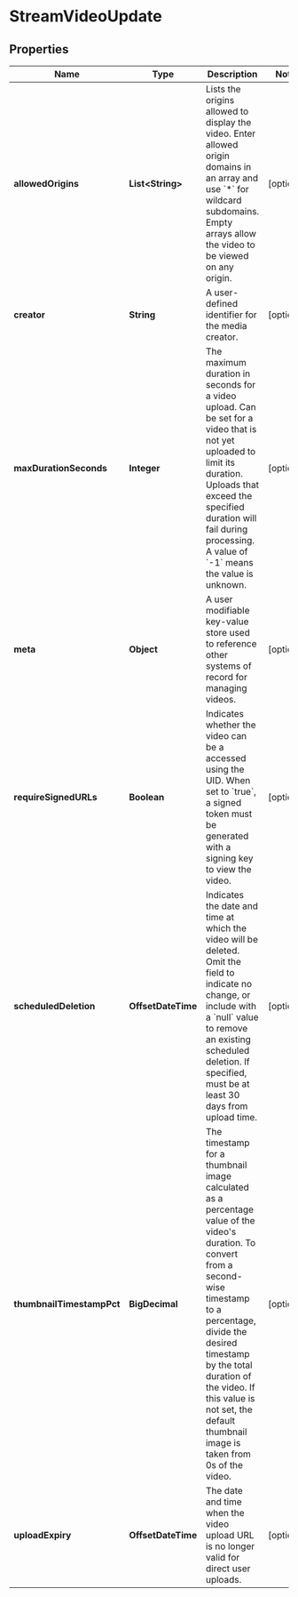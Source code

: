 

# StreamVideoUpdate


## Properties

| Name | Type | Description | Notes |
|------------ | ------------- | ------------- | -------------|
|**allowedOrigins** | **List&lt;String&gt;** | Lists the origins allowed to display the video. Enter allowed origin domains in an array and use &#x60;*&#x60; for wildcard subdomains. Empty arrays allow the video to be viewed on any origin. |  [optional] |
|**creator** | **String** | A user-defined identifier for the media creator. |  [optional] |
|**maxDurationSeconds** | **Integer** | The maximum duration in seconds for a video upload. Can be set for a video that is not yet uploaded to limit its duration. Uploads that exceed the specified duration will fail during processing. A value of &#x60;-1&#x60; means the value is unknown. |  [optional] |
|**meta** | **Object** | A user modifiable key-value store used to reference other systems of record for managing videos. |  [optional] |
|**requireSignedURLs** | **Boolean** | Indicates whether the video can be a accessed using the UID. When set to &#x60;true&#x60;, a signed token must be generated with a signing key to view the video. |  [optional] |
|**scheduledDeletion** | **OffsetDateTime** | Indicates the date and time at which the video will be deleted. Omit the field to indicate no change, or include with a &#x60;null&#x60; value to remove an existing scheduled deletion. If specified, must be at least 30 days from upload time. |  [optional] |
|**thumbnailTimestampPct** | **BigDecimal** | The timestamp for a thumbnail image calculated as a percentage value of the video&#39;s duration. To convert from a second-wise timestamp to a percentage, divide the desired timestamp by the total duration of the video.  If this value is not set, the default thumbnail image is taken from 0s of the video. |  [optional] |
|**uploadExpiry** | **OffsetDateTime** | The date and time when the video upload URL is no longer valid for direct user uploads. |  [optional] |



